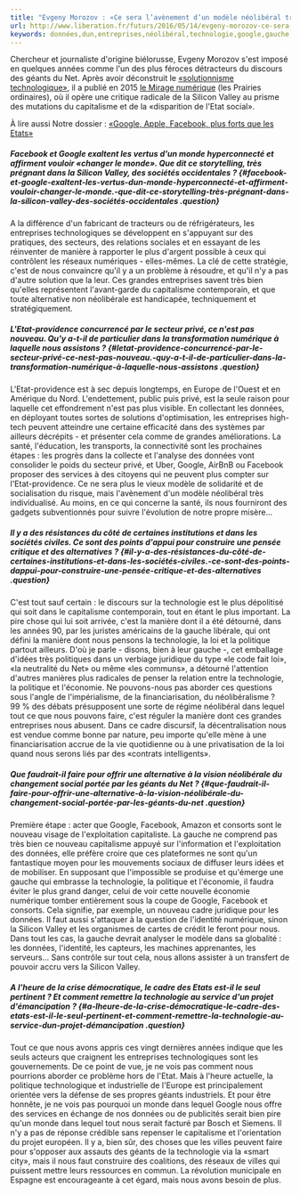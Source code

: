 ```yaml
---
title: "Evgeny Morozov : «Ce sera l’avènement d’un modèle néolibéral très individualisé»"
url: http://www.liberation.fr/futurs/2016/05/14/evgeny-morozov-ce-sera-l-avenement-d-un-modele-neoliberal-tres-individualise_1452580
keywords: données,dun,entreprises,néolibéral,technologie,google,gauche,monde,individualisé,lavènement,evgeny,capitalisme,silicon,modèle,politique,numérique,morozov
---
```

Chercheur et journaliste d'origine biélorusse, Evgeny Morozov s'est imposé en quelques années comme l'un des plus féroces détracteurs du discours des géants du Net. Après avoir déconstruit le [«solutionnisme technologique»](http://www.fypeditions.com/resoudre-laberration-du-solutionnisme-technologique-evgeny-morozov/), il a publié en 2015 [le Mirage numérique](http://www.lesprairiesordinaires.com/mirage-numeacuterique.html) (les Prairies ordinaires), où il opère une critique radicale de la Silicon Valley au prisme des mutations du capitalisme et de la «disparition de l'Etat social».

À lire aussi Notre dossier : [«Google, Apple, Facebook, plus forts que les Etats»](https://www.liberation.fr/futurs/2016/05/14/internet-le-reseau-des-plus-forts_1452582)

##### Facebook et Google exaltent les vertus d'un monde hyperconnecté et affirment vouloir «changer le monde». Que dit ce storytelling, très prégnant dans la Silicon Valley, des sociétés occidentales ? {#facebook-et-google-exaltent-les-vertus-dun-monde-hyperconnecté-et-affirment-vouloir-changer-le-monde.-que-dit-ce-storytelling-très-prégnant-dans-la-silicon-valley-des-sociétés-occidentales .question}

A la différence d'un fabricant de tracteurs ou de réfrigérateurs, les entreprises technologiques se développent en s'appuyant sur des pratiques, des secteurs, des relations sociales et en essayant de les réinventer de manière à rapporter le plus d'argent possible à ceux qui contrôlent les réseaux numériques - elles-mêmes. La clé de cette stratégie, c'est de nous convaincre qu'il y a un problème à résoudre, et qu'il n'y a pas d'autre solution que la leur. Ces grandes entreprises savent très bien qu'elles représentent l'avant-garde du capitalisme contemporain, et que toute alternative non néolibérale est handicapée, techniquement et stratégiquement.

##### L'Etat-providence concurrencé par le secteur privé, ce n'est pas nouveau. Qu'y a-t-il de particulier dans la transformation numérique à laquelle nous assistons ? {#letat-providence-concurrencé-par-le-secteur-privé-ce-nest-pas-nouveau.-quy-a-t-il-de-particulier-dans-la-transformation-numérique-à-laquelle-nous-assistons .question}

L'Etat-providence est à sec depuis longtemps, en Europe de l'Ouest et en Amérique du Nord. L'endettement, public puis privé, est la seule raison pour laquelle cet effondrement n'est pas plus visible. En collectant les données, en déployant toutes sortes de solutions d'optimisation, les entreprises high-tech peuvent atteindre une certaine efficacité dans des systèmes par ailleurs décrépits - et présenter cela comme de grandes améliorations. La santé, l'éducation, les transports, la connectivité sont les prochaines étapes : les progrès dans la collecte et l'analyse des données vont consolider le poids du secteur privé, et Uber, Google, AirBnB ou Facebook proposer des services à des citoyens qui ne peuvent plus compter sur l'Etat-providence. Ce ne sera plus le vieux modèle de solidarité et de socialisation du risque, mais l'avènement d'un modèle néolibéral très individualisé. Au moins, en ce qui concerne la santé, ils nous fourniront des gadgets subventionnés pour suivre l'évolution de notre propre misère...

##### Il y a des résistances du côté de certaines institutions et dans les sociétés civiles. Ce sont des points d'appui pour construire une pensée critique et des alternatives ? {#il-y-a-des-résistances-du-côté-de-certaines-institutions-et-dans-les-sociétés-civiles.-ce-sont-des-points-dappui-pour-construire-une-pensée-critique-et-des-alternatives .question}

C'est tout sauf certain : le discours sur la technologie est le plus dépolitisé qui soit dans le capitalisme contemporain, tout en étant le plus important. La pire chose qui lui soit arrivée, c'est la manière dont il a été détourné, dans les années 90, par les juristes américains de la gauche libérale, qui ont défini la manière dont nous pensons la technologie, la loi et la politique partout ailleurs. D'où je parle - disons, bien à leur gauche -, cet emballage d'idées très politiques dans un verbiage juridique du type «le code fait loi», «la neutralité du Net» ou même «les communs», a détourné l'attention d'autres manières plus radicales de penser la relation entre la technologie, la politique et l'économie. Ne pouvons-nous pas aborder ces questions sous l'angle de l'impérialisme, de la financiarisation, du néolibéralisme ? 99 % des débats présupposent une sorte de régime néolibéral dans lequel tout ce que nous pouvons faire, c'est réguler la manière dont ces grandes entreprises nous abusent. Dans ce cadre discursif, la décentralisation nous est vendue comme bonne par nature, peu importe qu'elle mène à une financiarisation accrue de la vie quotidienne ou à une privatisation de la loi quand nous serons liés par des «contrats intelligents».

##### Que faudrait-il faire pour offrir une alternative à la vision néolibérale du changement social portée par les géants du Net ? {#que-faudrait-il-faire-pour-offrir-une-alternative-à-la-vision-néolibérale-du-changement-social-portée-par-les-géants-du-net .question}

Première étape : acter que Google, Facebook, Amazon et consorts sont le nouveau visage de l'exploitation capitaliste. La gauche ne comprend pas très bien ce nouveau capitalisme appuyé sur l'information et l'exploitation des données, elle préfère croire que ces plateformes ne sont qu'un fantastique moyen pour les mouvements sociaux de diffuser leurs idées et de mobiliser. En supposant que l'impossible se produise et qu'émerge une gauche qui embrasse la technologie, la politique et l'économie, il faudra éviter le plus grand danger, celui de voir cette nouvelle économie numérique tomber entièrement sous la coupe de Google, Facebook et consorts. Cela signifie, par exemple, un nouveau cadre juridique pour les données. Il faut aussi s'attaquer à la question de l'identité numérique, sinon la Silicon Valley et les organismes de cartes de crédit le feront pour nous. Dans tout les cas, la gauche devrait analyser le modèle dans sa globalité : les données, l'identité, les capteurs, les machines apprenantes, les serveurs... Sans contrôle sur tout cela, nous allons assister à un transfert de pouvoir accru vers la Silicon Valley.

##### A l'heure de la crise démocratique, le cadre des Etats est-il le seul pertinent ? Et comment remettre la technologie au service d'un projet d'émancipation ? {#a-lheure-de-la-crise-démocratique-le-cadre-des-etats-est-il-le-seul-pertinent-et-comment-remettre-la-technologie-au-service-dun-projet-démancipation .question}

Tout ce que nous avons appris ces vingt dernières années indique que les seuls acteurs que craignent les entreprises technologiques sont les gouvernements. De ce point de vue, je ne vois pas comment nous pourrions aborder ce problème hors de l'Etat. Mais à l'heure actuelle, la politique technologique et industrielle de l'Europe est principalement orientée vers la défense de ses propres géants industriels. Et pour être honnête, je ne vois pas pourquoi un monde dans lequel Google nous offre des services en échange de nos données ou de publicités serait bien pire qu'un monde dans lequel tout nous serait facturé par Bosch et Siemens. Il n'y a pas de réponse crédible sans repenser le capitalisme et l'orientation du projet européen. Il y a, bien sûr, des choses que les villes peuvent faire pour s'opposer aux assauts des géants de la technologie via la «smart city», mais il nous faut construire des coalitions, des réseaux de villes qui puissent mettre leurs ressources en commun. La révolution municipale en Espagne est encourageante à cet égard, mais nous avons besoin de plus.
